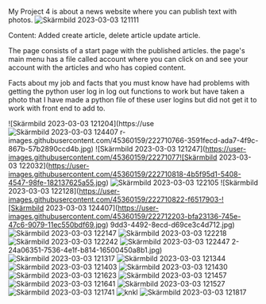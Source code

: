 
My Project 4 is about a news website where you can publish text with photos.
![Skärmbild 2023-03-03 121111](https://user-images.githubusercontent.com/45360159/222710724-e9206335-332e-49b1-a2f5-a38f08eb3818.jpg)

Content:
Added create article, delete article update article.

The page consists of a start page with the published articles. the page's main menu has a file called account where you can click on and see your account with the articles and who has copied content.

Facts about my job and facts that you must know have had problems with getting the python user log in log out functions to work but have taken a photo that I have made a python file of these user logins but did not get it to work with front end to add to.


![Skärmbild 2023-03-03 121204](https://use![Skärmbild 2023-03-03 124407](https://user-images.githubusercontent.com/45360159/222712285-2a42dbaf-d758-4b34-9931-487975d88cfa.jpg)
r-images.githubusercontent.com/45360159/222710766-3591fecd-ada7-4f9c-867b-57b2890ccd4b.jpg)
![Skärmbild 2023-03-03 121247](https://user-images.githubusercontent.com/45360159/22271077![Skärmbild 2023-03-03 122032](https://user-images.githubusercontent.com/45360159/222710818-4b5f95d1-5408-4547-98fe-182137625a55.jpg)
![Skärmbild 2023-03-03 122105](https://user-images.githubusercontent.com/45360159/222710819-d7536102-4604-4bc4-a64e-f8f48381a5ad.jpg)
![Skärmbild 2023-03-03 122128](https://user-images.githubusercontent.com/45360159/222710822-f6517903-![Skärmbild 2023-03-03 124407](https://user-images.githubusercontent.com/45360159/222712203-bfa23136-745e-47c6-9079-11ec550bdf69.jpg)
9dd3-4492-8ecd-d69ce3c4d712.jpg)
![Skärmbild 2023-03-03 122147](https://user-images.githubusercontent.com/45360159/222710826-dae5086a-5fd8-486f-b0b0-515dbb64e5be.jpg)
![Skärmbild 2023-03-03 122218](https://user-images.githubusercontent.com/45360159/222710833-4fecf9c3-be60-46e6-a332-9f40dabbe44e.jpg)
![Skärmbild 2023-03-03 122242](https://user-images.githubusercontent.com/45360159/222710839-172c897e-8f79-4bcd-9f62-c5d1194fad24.jpg)
![Skärmbild 2023-03-03 122447](https://user-images.githubusercontent.com/45360159/222710847-512b2b64-7d24-48b5-acff-0c7b315716a8.jpg)
2-24a06351-7536-4e1f-b814-16500450a8b1.jpg)
![Skärmbild 2023-03-03 121317](https://user-images.githubusercontent.com/45360159/222710776-085e9673-3b0a-4e9f-aed7-8f628df2add8.jpg)
![Skärmbild 2023-03-03 121344](https://user-images.githubusercontent.com/45360159/222710781-38c78ca2-632e-4be9-a1fc-8792dd836e48.jpg)
![Skärmbild 2023-03-03 121403](https://user-images.githubusercontent.com/45360159/222710784-fabf5311-cb63-4c74-9d82-b64d4ba9b9d5.jpg)
![Skärmbild 2023-03-03 121430](https://user-images.githubusercontent.com/45360159/222710786-ad5b9936-694f-4394-99ca-f7156d59ba3b.jpg)
![Skärmbild 2023-03-03 121623](https://user-images.githubusercontent.com/45360159/222710787-b93cb985-c0be-45d1-b7a3-be933bba08b0.jpg)
![Skärmbild 2023-03-03 121457](https://user-images.githubusercontent.com/45360159/222710792-24faddb2-579f-4348-8247-dff43c71b2cd.jpg)
![Skärmbild 2023-03-03 121641](https://user-images.githubusercontent.com/45360159/222710793-cbe2afea-dbb3-40a3-b4f5-54d2a96bdc70.jpg)
![Skärmbild 2023-03-03 121527](https://user-images.githubusercontent.com/45360159/222710794-5aba0ca4-1fd9-4b67-8bc0-151dc12ff0ca.jpg)
![Skärmbild 2023-03-03 121741](https://user-images.githubusercontent.com/45360159/222710798-4d21db28-de96-4267-8516-f8df076b3479.jpg)
![knkl](https://user-images.githubusercontent.com/45360159/222710801-68703dbf-afe3-4bd4-9e57-36cdbf122194.jpg)
![Skärmbild 2023-03-03 121817](https://user-images.githubusercontent.com/45360159/222710802-396ef76c-8113-4f39-9872-a931a04fc90b.jpg)
